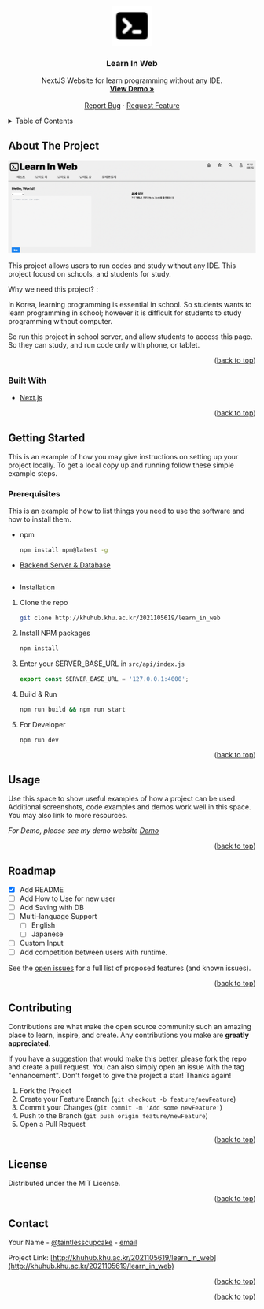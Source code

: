 <div id="top"></div>
<!--
*** Thanks for checking out the Best-README-Template. If you have a suggestion
*** that would make this better, please fork the repo and create a pull request
*** or simply open an issue with the tag "enhancement".
*** Don't forget to give the project a star!
*** Thanks again! Now go create something AMAZING! :D
-->



<!-- PROJECT SHIELDS -->
<!--
*** I'm using markdown "reference style" links for readability.
*** Reference links are enclosed in brackets [ ] instead of parentheses ( ).
*** See the bottom of this document for the declaration of the reference variables
*** for contributors-url, forks-url, etc. This is an optional, concise syntax you may use.
*** https://www.markdownguide.org/basic-syntax/#reference-style-links
-->

<!-- PROJECT LOGO -->
<br />

<div align="center">
  <a href="http://khuhub.khu.ac.kr/2021105619/learn_in_web">
    <img src="logo.svg" alt="Logo" width="80" height="80">
  </a>
<h3 align="center">Learn In Web</h3>

  <p align="center">
    NextJS Website for learn programming without any IDE.
    <br />
    <a href="https://code.sungjin.dev"><strong>View Demo »</strong></a>
    <br />
    <br />
    <a href="http://khuhub.khu.ac.kr/2021105619/learn_in_web/issues">Report Bug</a>
    ·
    <a href="http://khuhub.khu.ac.kr/2021105619/learn_in_web/issues">Request Feature</a>
  </p>

</div>



<!-- TABLE OF CONTENTS -->
<details>
  <summary>Table of Contents</summary>
  <ol>
    <li>
      <a href="#about-the-project">About The Project</a>
      <ul>
        <li><a href="#built-with">Built With</a></li>
      </ul>
    </li>
    <li>
      <a href="#getting-started">Getting Started</a>
      <ul>
        <li><a href="#prerequisites">Prerequisites</a></li>
        <li><a href="#installation">Installation</a></li>
      </ul>
    </li>
    <li><a href="#usage">Usage</a></li>
    <li><a href="#roadmap">Roadmap</a></li>
    <li><a href="#contributing">Contributing</a></li>
    <li><a href="#license">License</a></li>
    <li><a href="#contact">Contact</a></li>
    <li><a href="#acknowledgments">Acknowledgments</a></li>
  </ol>
</details>



<!-- ABOUT THE PROJECT -->
## About The Project

[![Product Name Screen Shot][product-screenshot]](https://code.sungjin.dev)

This project allows users to run codes and study without any IDE. This project focusd on schools, and students for study.

Why we need this project? : 

In Korea, learning programming is essential in school. So students wants to learn programming in school; however it is difficult for students to study programming without computer. 

So run this project in school server, and allow students to access this page. So they can study, and run code only with phone, or tablet.

<p align="right">(<a href="#top">back to top</a>)</p>



### Built With

* [Next.js](https://nextjs.org/)

<p align="right">(<a href="#top">back to top</a>)</p>



<!-- GETTING STARTED -->
## Getting Started

This is an example of how you may give instructions on setting up your project locally.
To get a local copy up and running follow these simple example steps.

### Prerequisites

This is an example of how to list things you need to use the software and how to install them.
* npm
  
  ```sh
  npm install npm@latest -g
  ```

* <table>
    <a href="http://khuhub.khu.ac.kr/2021105619/learn-in-web-backend">Backend Server & Database</a>
  </table>

* Installation

1. Clone the repo
   ```sh
   git clone http://khuhub.khu.ac.kr/2021105619/learn_in_web
   ```

2. Install NPM packages
   ```sh
   npm install
   ```

3. Enter your SERVER_BASE_URL in `src/api/index.js`
   ```js
   export const SERVER_BASE_URL = '127.0.0.1:4000';
   ```

4. Build & Run

   ```sh
   npm run build && npm run start
   ```

5. For Developer

   ```sh
   npm run dev
   ```

   

<p align="right">(<a href="#top">back to top</a>)</p>



<!-- USAGE EXAMPLES -->

## Usage

Use this space to show useful examples of how a project can be used. Additional screenshots, code examples and demos work well in this space. You may also link to more resources.

_For Demo, please see my demo website [Demo](https://code.sungjin.dev/)_

<p align="right">(<a href="#top">back to top</a>)</p>



<!-- ROADMAP -->
## Roadmap

- [x] Add README
- [ ] Add How to Use for new user
- [ ] Add Saving with DB
- [ ] Multi-language Support
  - [ ] English
  - [ ] Japanese

- [ ] Custom Input
- [ ] Add competition between users with runtime.

See the [open issues](https://github.com/othneildrew/Best-README-Template/issues) for a full list of proposed features (and known issues).

<p align="right">(<a href="#top">back to top</a>)</p>



<!-- CONTRIBUTING -->
## Contributing

Contributions are what make the open source community such an amazing place to learn, inspire, and create. Any contributions you make are **greatly appreciated**.

If you have a suggestion that would make this better, please fork the repo and create a pull request. You can also simply open an issue with the tag "enhancement".
Don't forget to give the project a star! Thanks again!

1. Fork the Project
2. Create your Feature Branch (`git checkout -b feature/newFeature`)
3. Commit your Changes (`git commit -m 'Add some newFeature'`)
4. Push to the Branch (`git push origin feature/newFeature`)
5. Open a Pull Request

<p align="right">(<a href="#top">back to top</a>)</p>



<!-- LICENSE -->
## License

Distributed under the MIT License.

<p align="right">(<a href="#top">back to top</a>)</p>



<!-- CONTACT -->
## Contact

Your Name - [@taintlesscupcake](https://instagram.com/taintless_cupcake) - [email](mailto:me@sungjin.dev)

Project Link: [http://khuhub.khu.ac.kr/2021105619/learn_in_web](http://khuhub.khu.ac.kr/2021105619/learn_in_web)

<p align="right">(<a href="#top">back to top</a>)</p>



<p align="right">(<a href="#top">back to top</a>)</p>



[product-screenshot]: screenshot.png
